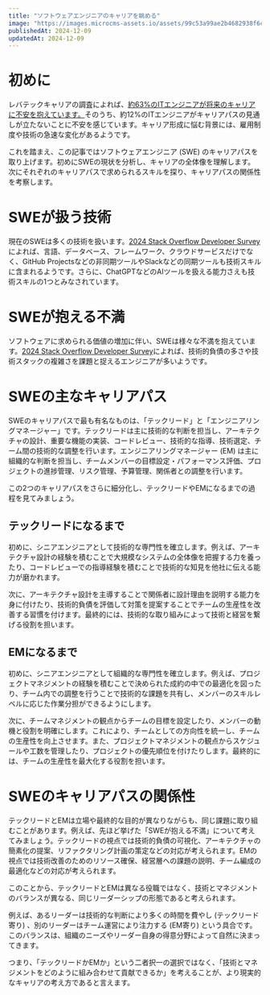 ```yaml
---
title: "ソフトウェアエンジニアのキャリアを眺める"
image: "https://images.microcms-assets.io/assets/99c53a99ae2b4682938f6c435d83e3d9/415d750ce8f94d67ab832e4719953a58/Microsoft-Fluentui-Emoji-3d-Motorway-3d.1024.png"
publishedAt: 2024-12-09
updatedAt: 2024-12-09
---
```


<h1 id="h313db3a8b3">初めに</h1><p>レバテックキャリアの調査によれば、<a href="https://levtech.co.jp/research/1123976/" target="_blank" rel="noopener noreferrer nofollow">約63%のITエンジニアが将来のキャリアに不安を抱えています。</a>そのうち、約12%のITエンジニアがキャリアパスの見通しが立たないことに不安を感じています。キャリア形成に悩む背景には、雇用制度や技術の急速な変化があるようです。</p><p>これを踏まえ、この記事ではソフトウェアエンジニア (SWE) のキャリアパスを取り上げます。初めにSWEの現状を分析し、キャリアの全体像を理解します。次にそれぞれのキャリアパスで求められるスキルを探り、キャリアパスの関係性を考察します。</p><h1 id="hc2c71018bf">SWEが扱う技術</h1><p>現在のSWEは多くの技術を扱います。<a href="https://survey.stackoverflow.co/2024/technology/" target="_blank" rel="noopener noreferrer nofollow">2024 Stack Overflow Developer Survey</a>によれば、言語、データベース、フレームワーク、クラウドサービスだけでなく、GitHub Projectsなどの非同期ツールやSlackなどの同期ツールも技術スキルに含まれるようです。さらに、ChatGPTなどのAIツールを扱える能力さえも技術スキルの1つとみなされています。</p><h1 id="h8d0dfa65b1">SWEが抱える不満</h1><p>ソフトウェアに求められる価値の増加に伴い、SWEは様々な不満を抱えています。<a href="https://survey.stackoverflow.co/2024/professional-developers/" target="_blank" rel="noopener noreferrer nofollow">2024 Stack Overflow Developer Survey</a>によれば、技術的負債の多さや技術スタックの複雑さを課題と捉えるエンジニアが多いようです。</p><h1 id="h58a1ed093c">SWEの主なキャリアパス</h1><p>SWEのキャリアパスで最も有名なものは、「テックリード」と「エンジニアリングマネージャー」です。テックリードは主に技術的な判断を担当し、アーキテクチャの設計、重要な機能の実装、コードレビュー、技術的な指導、技術選定、チーム間の技術的な調整を行います。エンジニアリングマネージャー (EM) は主に組織的な判断を担当し、チームメンバーの目標設定・パフォーマンス評価、プロジェクトの進捗管理、リスク管理、予算管理、関係者との調整を行います。</p><p>この2つのキャリアパスをさらに細分化し、テックリードやEMになるまでの過程を見てみましょう。</p><h2 id="h1a257855d2">テックリードになるまで</h2><p>初めに、シニアエンジニアとして技術的な専門性を確立します。例えば、アーキテクチャ設計の経験を積むことで大規模なシステムの全体像を把握する力を養ったり、コードレビューでの指導経験を積むことで技術的な知見を他社に伝える能力が磨かれます。</p><p>次に、アーキテクチャ設計を主導することで関係者に設計理由を説明する能力を身に付けたり、技術的負債を評価して対策を提案することでチームの生産性を改善する習慣を付けます。最終的には、技術的な取り組みによって技術と経営を繋げる役割を担います。</p><h2 id="h46c958983a">EMになるまで</h2><p>初めに、シニアエンジニアとして組織的な専門性を確立します。例えば、プロジェクトマネジメントの経験を積むことで決められた成約の中での最適化を図ったり、チーム内での調整を行うことで技術的な課題を共有し、メンバーのスキルレベルに応じた作業分担ができるようにします。</p><p>次に、チームマネジメントの観点からチームの目標を設定したり、メンバーの動機と役割を明確にします。これにより、チームとしての方向性を統一し、チームの生産性を向上させます。また、プロジェクトマネジメントの観点からスケジュールや工数を管理したり、プロジェクトの優先順位を付けたりします。最終的には、チームの生産性を最大化する役割を担います。</p><h1 id="h619479676b">SWEのキャリアパスの関係性</h1><p>テックリードとEMは立場や最終的な目的が異なりながらも、同じ課題に取り組むことがあります。例えば、先ほど挙げた「SWEが抱える不満」について考えてみましょう。テックリードの視点では技術的負債の可視化、アーキテクチャの簡素化の提案、リファクタリング計画の策定などの対応が考えられます。EMの視点では技術改善のためのリソース確保、経営層への課題の説明、チーム編成の最適化などの対応が考えられます。</p><p>このことから、テックリードとEMは異なる役職ではなく、技術とマネジメントのバランスが異なる、同じリーダーシップの形態であると考えられます。</p><p>例えば、あるリーダーは技術的な判断により多くの時間を費やし (テックリード寄り) 、別のリーダーはチーム運営により注力する (EM寄り) という具合です。このバランスは、組織のニーズやリーダー自身の得意分野によって自然に決まってきます。</p><p>つまり、「テックリードかEMか」という二者択一の選択ではなく、「技術とマネジメントをどのように組み合わせて貢献できるか」を考えることが、より現実的なキャリアの考え方であると言えます。</p>